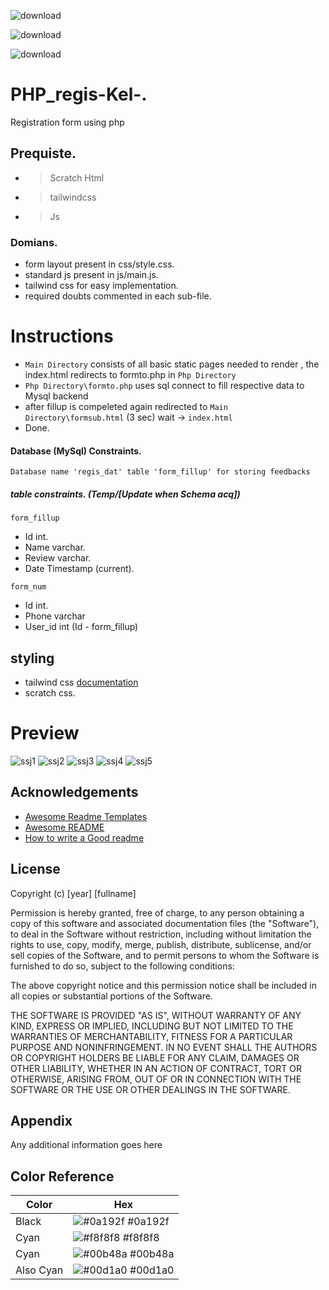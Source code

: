 ![download](https://user-images.githubusercontent.com/67428572/163125682-be729cb1-e01b-4532-a005-8cc42b9def89.png)

![download](https://user-images.githubusercontent.com/67428572/163125865-40f93fdc-69b2-48ae-ae2e-5a6c2e726fbf.png)

![download](https://user-images.githubusercontent.com/67428572/163125996-f147491c-141f-401a-a808-da535c22fd95.png)

# PHP_regis-Kel-.

Registration form using php 

## Prequiste.

- >Scratch Html
- >tailwindcss
- >Js

### Domians.

- form layout present in css/style.css.
- standard js present in js/main.js.
- tailwind css for easy implementation.
- required doubts commented in each sub-file.

# Instructions

- `Main Directory` consists of all basic static pages needed to render , the index.html redirects to formto.php in `Php Directory`
- `Php Directory\formto.php` uses sql connect to fill respective data to Mysql backend
- after fillup is compeleted again redirected to `Main Directory\formsub.html` (3 sec) wait -> `index.html`
- Done.

#### Database (MySql) Constraints.

`Database name 'regis_dat' table 'form_fillup' for storing feedbacks`

##### table constraints. (Temp/[Update when Schema acq])
`form_fillup`
- Id int.
- Name varchar.
- Review varchar.
- Date Timestamp (current).

`form_num`
- Id int.
- Phone varchar
- User_id int (Id - form_fillup)

## styling

- tailwind css [documentation](https://tailwindcss.com/docs/installation)
- scratch css.

# Preview

![ssj1](https://user-images.githubusercontent.com/67428572/163563487-7c2512ab-dcc6-45a4-b89a-63b8f02e2a9f.png)
![ssj2](https://user-images.githubusercontent.com/67428572/163079320-1902922d-1ce9-44fc-96da-68f8819dfa16.png)
![ssj3](https://user-images.githubusercontent.com/67428572/163079326-1c8c7da9-5ff8-4dfb-b675-1de29571904f.png)
![ssj4](https://user-images.githubusercontent.com/67428572/163079477-e497d636-22cb-4204-803f-7c77ba767d3a.png)
![ssj5](https://user-images.githubusercontent.com/67428572/163398910-182d1bb5-3708-4c71-90af-5b19d2e753c4.png)

## Acknowledgements

 - [Awesome Readme Templates](https://awesomeopensource.com/project/elangosundar/awesome-README-templates)
 - [Awesome README](https://github.com/matiassingers/awesome-readme)
 - [How to write a Good readme](https://bulldogjob.com/news/449-how-to-write-a-good-readme-for-your-github-project)


## License

Copyright (c) [year] [fullname]

Permission is hereby granted, free of charge, to any person obtaining a copy
of this software and associated documentation files (the "Software"), to deal
in the Software without restriction, including without limitation the rights
to use, copy, modify, merge, publish, distribute, sublicense, and/or sell
copies of the Software, and to permit persons to whom the Software is
furnished to do so, subject to the following conditions:

The above copyright notice and this permission notice shall be included in all
copies or substantial portions of the Software.

THE SOFTWARE IS PROVIDED "AS IS", WITHOUT WARRANTY OF ANY KIND, EXPRESS OR
IMPLIED, INCLUDING BUT NOT LIMITED TO THE WARRANTIES OF MERCHANTABILITY,
FITNESS FOR A PARTICULAR PURPOSE AND NONINFRINGEMENT. IN NO EVENT SHALL THE
AUTHORS OR COPYRIGHT HOLDERS BE LIABLE FOR ANY CLAIM, DAMAGES OR OTHER
LIABILITY, WHETHER IN AN ACTION OF CONTRACT, TORT OR OTHERWISE, ARISING FROM,
OUT OF OR IN CONNECTION WITH THE SOFTWARE OR THE USE OR OTHER DEALINGS IN THE
SOFTWARE.
## Appendix

Any additional information goes here

## Color Reference

| Color             | Hex                                                                |
| ----------------- | ------------------------------------------------------------------ |
| Black | ![#0a192f](https://via.placeholder.com/10/0a192f?text=+) #0a192f |
| Cyan | ![#f8f8f8](https://via.placeholder.com/10/f8f8f8?text=+) #f8f8f8 |
| Cyan | ![#00b48a](https://via.placeholder.com/10/00b48a?text=+) #00b48a |
| Also Cyan| ![#00d1a0](https://via.placeholder.com/10/00b48a?text=+) #00d1a0 |

